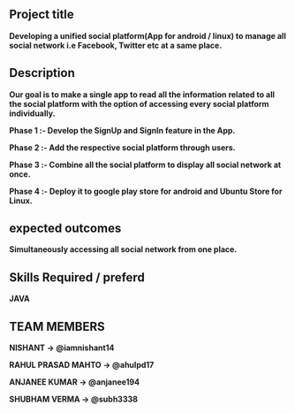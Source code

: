 ## Project title ##

**Developing a unified social platform(App for android / linux) to manage all
social network i.e Facebook, Twitter etc at a same place.**

## Description ##

**Our goal is to make a single app to read all the information related to all the social platform with
the option of accessing every social platform individually.**

 **Phase 1 :- Develop the SignUp and SignIn feature in the App.**
 
**Phase 2 :-​ Add the respective social platform through users.**

**Phase 3 :-​ Combine all the social platform to display all social network at once.**

**Phase 4 :- Deploy it to google play store for android and Ubuntu Store for Linux.**


## expected outcomes ##

**Simultaneously accessing all social network from one place.**


## Skills Required / preferd ##

**JAVA**

## TEAM MEMBERS ##
**NISHANT -> @iamnishant14**

**RAHUL PRASAD MAHTO -> @ahulpd17**

**ANJANEE KUMAR  -> @anjanee194**

**SHUBHAM VERMA  -> @subh3338**
